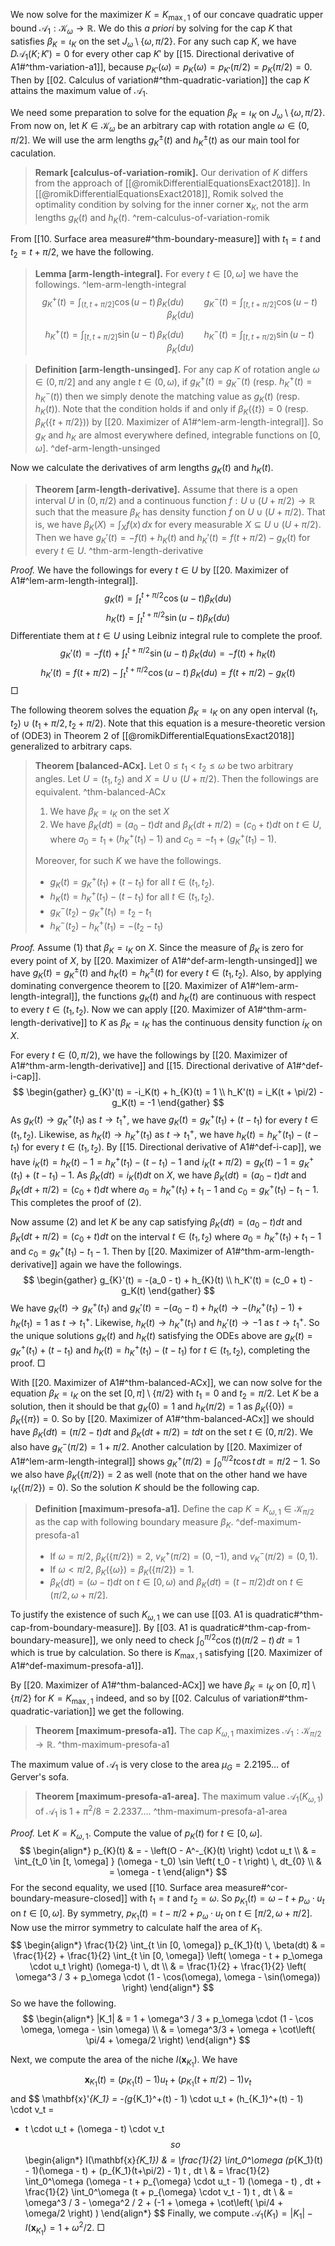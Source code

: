 We now solve for the maximizer $K = K_{\max, 1}$ of our concave quadratic upper bound $\mathcal{A}_1 : \mathcal{K}_\omega \to \mathbb{R}$. We do this _a priori_ by solving for the cap $K$ that satisfies $\beta_{K} = \iota_{K}$ on the set $J_\omega \setminus \left\{ \omega, \pi/2 \right\}$. For any such cap $K$, we have $D\mathcal{A}_1(K; K') = 0$ for every other cap $K'$ by [[15. Directional derivative of A1#^thm-variation-a1]], because $p_{K'}(\omega) = p_K(\omega) = p_{K'}(\pi/2) = p_K(\pi/2) = 0$. Then by [[02. Calculus of variation#^thm-quadratic-variation]] the cap $K$ attains the maximum value of $\mathcal{A}_1$.

We need some preparation to solve for the equation $\beta_K = \iota_K$ on $J_\omega \setminus \left\{ \omega, \pi/2 \right\}$. From now on, let $K \in \mathcal{K}_{\omega}$ be an arbitrary cap with rotation angle $\omega \in (0, \pi/2]$. We will use the arm lengths $g_K^{\pm}(t)$ and $h_K^{\pm}(t)$ as our main tool for caculation.

> __Remark [calculus-of-variation-romik].__ Our derivation of $K$ differs from the approach of [[@romikDifferentialEquationsExact2018]]. In [[@romikDifferentialEquationsExact2018]], Romik solved the optimality condition by solving for the inner corner $\mathbf{x}_K$, not the arm lengths $g_K(t)$ and $h_K(t)$. ^rem-calculus-of-variation-romik

From [[10. Surface area measure#^thm-boundary-measure]] with $t_1 = t$ and $t_2 = t + \pi/2$, we have the following.

> __Lemma [arm-length-integral].__ For every $t \in [0, \omega]$ we have the followings. ^lem-arm-length-integral
$$
g_K^+(t) = \int_{(t, t + \pi/2]} \cos(u - t) \, \beta_K(du) \qquad g_K^-(t) = \int_{[t, t + \pi/2]} \cos(u - t) \, \beta_K(du)
$$
$$
h_K^+(t) = \int_{[t, t + \pi/2]} \sin(u - t) \, \beta_K(du) \qquad h_K^-(t) = \int_{[t, t + \pi/2)} \sin(u - t) \, \beta_K(du)
$$

> __Definition [arm-length-unsinged].__ For any cap $K$ of rotation angle $\omega \in (0, \pi/2]$ and any angle $t \in (0, \omega)$, if $g_K^+(t) = g_K^-(t)$ (resp. $h_K^+(t) = h_K^-(t)$) then we simply denote the matching value as $g_K(t)$ (resp. $h_K(t)$). Note that the condition holds if and only if $\beta_K(\left\{ t \right\}) = 0$ (resp. $\beta_K(\left\{ t + \pi/2 \right\})$) by [[20. Maximizer of A1#^lem-arm-length-integral]]. So $g_K$ and $h_K$ are almost everywhere defined, integrable functions on $[0, \omega]$. ^def-arm-length-unsinged

Now we calculate the derivatives of arm lengths $g_K(t)$ and $h_K(t)$.

> __Theorem [arm-length-derivative].__ Assume that there is a open interval $U$ in $(0, \pi/2)$ and a continuous function $f : U \cup \left( U + \pi/2 \right) \to \mathbb{R}$ such that the measure $\beta_K$ has density function $f$ on $U \cup (U + \pi/2)$. That is, we have $\beta_K(X) = \int_X f(x)\,dx$ for every measurable $X \subseteq U \cup (U + \pi/2)$. Then we have $g_{K}'(t) = -f(t) + h_{K}(t)$ and $h_K'(t) = f(t + \pi/2) - g_K(t)$ for every $t \in U$. ^thm-arm-length-derivative

_Proof._ We have the followings for every $t \in U$ by [[20. Maximizer of A1#^lem-arm-length-integral]].
$$
g_{K}(t) = \int_{t}^{t+\pi/2} \cos \left( u - t \right) \beta_K(du)
$$
$$
h_{K}(t) = \int_{t}^{t+\pi/2} \sin \left( u - t \right) \beta_K(du)
$$
Differentiate them at $t \in U$ using Leibniz integral rule to complete the proof.
$$
g_{K}'(t) = -f(t) + \int_{t}^{t+\pi/2} \sin (u-t)\, \beta_K(du) = -f(t) + h_{K}(t) 
$$
$$
h_{K}'(t) = f\left( t + \pi/2 \right) - \int_{t}^{t+\pi/2} \cos (u-t)\, \beta_K(du) = f(t + \pi/2) - g_{K}(t)
$$
□

The following theorem solves the equation $\beta_K = \iota_K$ on any open interval $(t_1, t_2) \cup (t_1 + \pi/2, t_2 + \pi/2)$. Note that this equation is a mesure-theoretic version of (ODE3) in Theorem 2 of [[@romikDifferentialEquationsExact2018]] generalized to arbitrary caps.

> __Theorem [balanced-ACx].__ Let $0 \leq t_1 < t_2 \leq \omega$ be two arbitrary angles. Let $U = (t_1, t_2)$ and $X = U \cup (U + \pi/2)$. Then the followings are equivalent. ^thm-balanced-ACx
> 
> 1. We have $\beta_{K} = \iota_{K}$ on the set $X$
> 2. We have $\beta_K(dt) = (a_0 - t) dt$ and $\beta_K(dt + \pi/2) = (c_0 + t) dt$ on $t \in U$, where $a_0 = t_1 + (h_K^+(t_1) - 1)$ and $c_0 = -t_1 + (g_K^+(t_1)  - 1)$.
> 
> Moreover, for such $K$ we have the followings.
> 
> - $g_K(t) = g_K^+(t_1) + (t - t_1)$ for all $t \in (t_1, t_2)$.
> - $h_K(t) = h_K^+(t_1) - (t - t_1)$ for all $t \in (t_1, t_2)$.
> - $g_K^-(t_2) - g_K^+(t_1) = t_2 - t_1$
> - $h_K^-(t_2) - h_K^+(t_1) = -(t_2 - t_1)$

_Proof._ Assume (1) that $\beta_K = \iota_K$ on $X$. Since the measure of $\beta_K$ is zero for every point of $X$, by [[20. Maximizer of A1#^def-arm-length-unsinged]] we have $g_K(t) = g^\pm_K(t)$ and $h_K(t) = h_K^{\pm}(t)$ for every $t \in (t_1, t_2)$. Also, by applying dominating convergence theorem to [[20. Maximizer of A1#^lem-arm-length-integral]], the functions $g_K(t)$ and $h_K(t)$ are continuous with respect to every $t \in (t_1, t_2)$. Now we can apply [[20. Maximizer of A1#^thm-arm-length-derivative]] to $K$ as $\beta_K = \iota_K$ has the continuous density function $i_K$ on $X$.

For every $t \in (0, \pi/2)$, we have the followings by [[20. Maximizer of A1#^thm-arm-length-derivative]] and [[15. Directional derivative of A1#^def-i-cap]].
$$
\begin{gather}
g_{K}'(t) = -i_K(t) + h_{K}(t) = 1 \\
h_K'(t) = i_K(t + \pi/2) - g_K(t) = -1
\end{gather}
$$
As $g_K(t) \to g_K^+(t_1)$ as $t \to t_1^+$, we have $g_K(t) = g_K^+(t_1) + (t - t_1)$ for every $t \in (t_1, t_2)$. Likewise, as $h_K(t) \to h_K^+(t_1)$ as $t \to t_1^+$, we have $h_K(t) = h_K^+(t_1) - (t - t_1)$ for every $t \in (t_1, t_2)$. By [[15. Directional derivative of A1#^def-i-cap]], we have $i_K(t) = h_K(t) - 1 = h_K^+(t_1) - (t - t_1) - 1$ and $i_K(t + \pi/2) = g_K(t) - 1 = g_K^+(t_1) + (t - t_1) - 1$. As $\beta_K(dt) = i_K(t)dt$ on $X$, we have $\beta_K(dt) = (a_0 - t) dt$ and $\beta_K(dt + \pi/2) = (c_0 + t) dt$ where $a_0 = h_K^+(t_1) + t_1 - 1$ and $c_0 = g_K^+(t_1) - t_1 - 1$. This completes the proof of (2).

Now assume (2) and let $K$ be any cap satisfying $\beta_K(dt) = (a_0 - t) dt$ and $\beta_K(dt + \pi/2) = (c_0 + t) dt$ on the interval $t \in (t_1, t_2)$ where $a_0 = h_K^+(t_1) + t_1 - 1$ and $c_0 = g_K^+(t_1) - t_1 - 1$. Then by [[20. Maximizer of A1#^thm-arm-length-derivative]] again we have the followings.
$$
\begin{gather}
g_{K}'(t) = -(a_0 - t) + h_{K}(t) \\
h_K'(t) = (c_0 + t) - g_K(t)
\end{gather}
$$
We have $g_K(t) \to g_K^+(t_1)$ and $g_K'(t) = -(a_0 - t) + h_K(t) \to -(h_K^+(t_1) - 1) + h_K(t_1) = 1$ as $t \to t_1^+$. Likewise, $h_K(t) \to h_K^+(t_1)$ and $h_K'(t) \to -1$ as $t \to t_1^+$. So the unique solutions $g_K(t)$ and $h_K(t)$ satisfying the ODEs above are $g_K(t) = g_K^+(t_1) + (t - t_1)$ and $h_K(t) = h_K^+(t_1) - (t - t_1)$ for $t \in (t_1, t_2)$, completing the proof. □

With [[20. Maximizer of A1#^thm-balanced-ACx]], we can now solve for the equation $\beta_K = \iota_K$ on the set  $[0, \pi] \setminus \left\{ \pi/2 \right\}$ with $t_1 = 0$ and $t_2 = \pi/2$. Let $K$ be a solution, then it should be that $g_K(0) = 1$ and $h_K(\pi/2) = 1$ as $\beta_K(\left\{ 0 \right\}) = \beta_K(\left\{ \pi \right\}) = 0$. So by [[20. Maximizer of A1#^thm-balanced-ACx]] we should have $\beta_K(dt) = (\pi/2 - t) dt$ and $\beta_K(dt + \pi/2) = t dt$ on the set $t \in (0, \pi/2)$. We also have $g_K^-(\pi/2) = 1 + \pi/2$. Another calculation by [[20. Maximizer of A1#^lem-arm-length-integral]] shows $g_K^+(\pi/2) = \int_0^{\pi/2} t \cos t\, dt = \pi / 2 - 1$. So we also have $\beta_K(\left\{ \pi/2 \right\}) = 2$ as well (note that on the other hand we have $\iota_K(\left\{ \pi/2 \right\}) = 0$). So the solution $K$ should be the following cap.

> __Definition [maximum-presofa-a1].__ Define the cap $K = K_{\omega, 1} \in \mathcal{K}_{\pi/2}$ as the cap with following boundary measure $\beta_{K}$. ^def-maximum-presofa-a1
> 
> - If $\omega = \pi/2$, $\beta_K(\left\{ \pi/2 \right\}) = 2$, $v_K^+(\pi/2) = (0, -1)$, and $v_K^-(\pi/2) = (0, 1)$.
> - If $\omega < \pi/2$, $\beta_K(\left\{ \omega \right\}) = \beta_K(\left\{ \pi/2 \right\}) = 1$.
> - $\beta_{{K}}(dt) = (\omega -t)dt$ on $t \in [0, \omega)$ and $\beta_{K}(dt) = (t - \pi/2)dt$ on $t \in (\pi/2, \omega + \pi/2]$.

To justify the existence of such $K_{\omega, 1}$ we can use [[03. A1 is quadratic#^thm-cap-from-boundary-measure]]. By [[03. A1 is quadratic#^thm-cap-from-boundary-measure]], we only need to check $\int_0^{\pi/2} \cos(t) (\pi/2 - t) \, dt = 1$ which is true by calculation. So there is $K_{\max, 1}$ satisfying [[20. Maximizer of A1#^def-maximum-presofa-a1]].

By [[20. Maximizer of A1#^thm-balanced-ACx]] we have $\beta_K = \iota_K$ on $[0, \pi] \setminus \left\{ \pi/2 \right\}$ for $K = K_{\max, 1}$ indeed, and so by [[02. Calculus of variation#^thm-quadratic-variation]] we get the following.

> __Theorem [maximum-presofa-a1].__ The cap $K_{\omega, 1}$ maximizes $\mathcal{A}_1 : \mathcal{K}_{\pi/2} \to \mathbb{R}$. ^thm-maximum-presofa-a1

The maximum value of $\mathcal{A}_1$ is very close to the area $\mu_G = 2.2195\dots$ of Gerver's sofa.

> __Theorem [maximum-presofa-a1-area].__ The maximum value $\mathcal{A}_1(K_{\omega, 1})$ of $\mathcal{A}_1$ is $1 + \pi^2/8 = 2.2337\dots$.  ^thm-maximum-presofa-a1-area

_Proof._ Let $K = K_{\omega, 1}$. Compute the value of $p_{K}(t)$ for $t \in [0, \omega]$. 
$$
\begin{align*}
p_{K}(t) & = - \left(O - A^-_{K}(t) \right) \cdot u_t \\
& = \int_{t_0 \in [t, \omega] } (\omega - t_0) \sin \left( t_0 - t \right) \, dt_{0} \\
& = \omega - t
\end{align*}
$$
For the second equality, we used [[10. Surface area measure#^cor-boundary-measure-closed]] with $t_1 = t$ and $t_2 = \omega$.
So $p_{K_1}(t) = \omega - t + p_{\omega} \cdot u_t$ on $t \in [0, \omega]$. By symmetry, $p_{K_1}(t) = t - \pi/2 + p_\omega \cdot u_t$ on $t \in [\pi/2, \omega + \pi/2]$. Now use the mirror symmetry to calculate half the area of $K_1$.
$$
\begin{align*}
\frac{1}{2} \int_{t \in [0, \omega]} p_{K_1}(t) \, \beta(dt) & = 
\frac{1}{2} + \frac{1}{2} \int_{t \in [0, \omega]} \left( \omega - t + p_\omega \cdot u_t \right)  (\omega-t) \, dt \\
& = \frac{1}{2} + \frac{1}{2} \left( \omega^3 / 3 + p_\omega \cdot (1 - \cos(\omega), \omega - \sin(\omega)) \right) 
\end{align*}
$$
So we have the following.
$$
\begin{align*}
|K_1| & = 1 + \omega^3 / 3 + p_\omega \cdot (1 - \cos \omega, \omega - \sin \omega) \\
& = \omega^3/3 + \omega + \cot\left( \pi/4 + \omega/2 \right)
\end{align*}
$$

Next, we compute the area of the niche $I(\mathbf{x}_{K_1})$. We have 
$$
\mathbf{x}_{K_1}(t) = (p_{K_1}(t) - 1)u_t + (p_{K_1}(t + \pi/2) - 1) v_t
$$
and
$$
\mathbf{x}'_{K_1} = -(g_{K_1}^+(t) - 1) \cdot u_t + (h_{K_1}^+(t) - 1) \cdot v_t = 
- t \cdot u_t + (\omega - t) \cdot v_t
$$
so
$$
\begin{align*}
I(\mathbf{x}_{K_1}) & = \frac{1}{2} \int_0^\omega (p_{K_1}(t) - 1)(\omega - t) + (p_{K_1}(t+\pi/2) - 1) t \, dt  \\
& = \frac{1}{2} \int_0^\omega (\omega - t + p_{\omega} \cdot u_t - 1) (\omega - t) \, dt + 
\frac{1}{2} \int_0^\omega (t + p_{\omega} \cdot v_t - 1) t \, dt \\
& = \omega^3 / 3 - \omega^2 / 2 + (-1 + \omega + \cot\left( \pi/4 + \omega/2 \right) )
\end{align*}
$$
Finally, we compute $\mathcal{A}_1(K_1) = |K_1| - I(\mathbf{x}_{K_1}) = 1 + \omega^2 / 2$. □